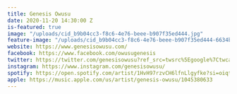 ```yaml
---
title: Genesis Owusu
date: 2020-11-20 14:30:00 Z
is-featured: true
image: "/uploads/cid_b9b04cc3-f8c6-4e76-beee-b907f35ed444.jpg"
feature-image: "/uploads/cid_b9b04cc3-f8c6-4e76-beee-b907f35ed444-6634b5.jpg"
website: https://www.genesisowusu.com/
facebook: https://www.facebook.com/owusugenesis
twitter: https://twitter.com/genesisowusu?ref_src=twsrc%5Egoogle%7Ctwcamp%5Eserp%7Ctwgr%5Eauthor
instagram: https://www.instagram.com/genesisowusu/
spotify: https://open.spotify.com/artist/1HvH97rzvCH6lfnLlgyfke?si=oiqtzsQjRtO2SNPXpisPBQ
apple: https://music.apple.com/us/artist/genesis-owusu/1045380633
---
```


